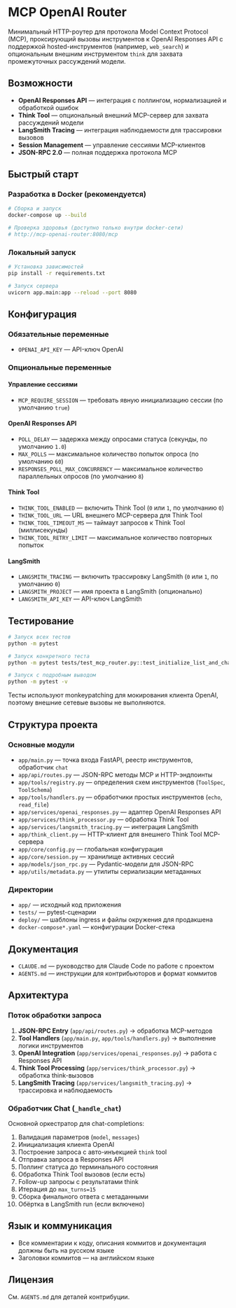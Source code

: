# MCP OpenAI Router

Минимальный HTTP-роутер для протокола Model Context Protocol (MCP), проксирующий вызовы инструментов к OpenAI Responses API с поддержкой hosted-инструментов (например, `web_search`) и опциональным внешним инструментом `think` для захвата промежуточных рассуждений модели.

## Возможности

- **OpenAI Responses API** — интеграция с поллингом, нормализацией и обработкой ошибок
- **Think Tool** — опциональный внешний MCP-сервер для захвата рассуждений модели
- **LangSmith Tracing** — интеграция наблюдаемости для трассировки вызовов
- **Session Management** — управление сессиями MCP-клиентов
- **JSON-RPC 2.0** — полная поддержка протокола MCP

## Быстрый старт

### Разработка в Docker (рекомендуется)

```bash
# Сборка и запуск
docker-compose up --build

# Проверка здоровья (доступно только внутри docker-сети)
# http://mcp-openai-router:8080/mcp
```

### Локальный запуск

```bash
# Установка зависимостей
pip install -r requirements.txt

# Запуск сервера
uvicorn app.main:app --reload --port 8080
```

## Конфигурация

### Обязательные переменные

- `OPENAI_API_KEY` — API-ключ OpenAI

### Опциональные переменные

#### Управление сессиями

- `MCP_REQUIRE_SESSION` — требовать явную инициализацию сессии (по умолчанию `true`)

#### OpenAI Responses API

- `POLL_DELAY` — задержка между опросами статуса (секунды, по умолчанию `1.0`)
- `MAX_POLLS` — максимальное количество попыток опроса (по умолчанию `60`)
- `RESPONSES_POLL_MAX_CONCURRENCY` — максимальное количество параллельных опросов (по умолчанию `8`)

#### Think Tool

- `THINK_TOOL_ENABLED` — включить Think Tool (`0` или `1`, по умолчанию `0`)
- `THINK_TOOL_URL` — URL внешнего MCP-сервера для Think Tool
- `THINK_TOOL_TIMEOUT_MS` — таймаут запросов к Think Tool (миллисекунды)
- `THINK_TOOL_RETRY_LIMIT` — максимальное количество повторных попыток

#### LangSmith

- `LANGSMITH_TRACING` — включить трассировку LangSmith (`0` или `1`, по умолчанию `0`)
- `LANGSMITH_PROJECT` — имя проекта в LangSmith (опционально)
- `LANGSMITH_API_KEY` — API-ключ LangSmith

## Тестирование

```bash
# Запуск всех тестов
python -m pytest

# Запуск конкретного теста
python -m pytest tests/test_mcp_router.py::test_initialize_list_and_chat

# Запуск с подробным выводом
python -m pytest -v
```

Тесты используют monkeypatching для мокирования клиента OpenAI, поэтому внешние сетевые вызовы не выполняются.

## Структура проекта

### Основные модули

- `app/main.py` — точка входа FastAPI, реестр инструментов, обработчик `chat`
- `app/api/routes.py` — JSON-RPC методы MCP и HTTP-эндпоинты
- `app/tools/registry.py` — определения схем инструментов (`ToolSpec`, `ToolSchema`)
- `app/tools/handlers.py` — обработчики простых инструментов (`echo`, `read_file`)
- `app/services/openai_responses.py` — адаптер OpenAI Responses API
- `app/services/think_processor.py` — обработка Think Tool
- `app/services/langsmith_tracing.py` — интеграция LangSmith
- `app/think_client.py` — HTTP-клиент для внешнего Think Tool MCP-сервера
- `app/core/config.py` — глобальная конфигурация
- `app/core/session.py` — хранилище активных сессий
- `app/models/json_rpc.py` — Pydantic-модели для JSON-RPC
- `app/utils/metadata.py` — утилиты сериализации метаданных

### Директории

- `app/` — исходный код приложения
- `tests/` — pytest-сценарии
- `deploy/` — шаблоны ingress и файлы окружения для продакшена
- `docker-compose*.yaml` — конфигурации Docker-стека

## Документация

- `CLAUDE.md` — руководство для Claude Code по работе с проектом
- `AGENTS.md` — инструкции для контрибьюторов и формат коммитов

## Архитектура

### Поток обработки запроса

1. **JSON-RPC Entry** (`app/api/routes.py`) → обработка MCP-методов
2. **Tool Handlers** (`app/main.py`, `app/tools/handlers.py`) → выполнение логики инструментов
3. **OpenAI Integration** (`app/services/openai_responses.py`) → работа с Responses API
4. **Think Tool Processing** (`app/services/think_processor.py`) → обработка think-вызовов
5. **LangSmith Tracing** (`app/services/langsmith_tracing.py`) → трассировка и наблюдаемость

### Обработчик Chat (`_handle_chat`)

Основной оркестратор для chat-completions:

1. Валидация параметров (`model`, `messages`)
2. Инициализация клиента OpenAI
3. Построение запроса с авто-инъекцией `think` tool
4. Отправка запроса в Responses API
5. Поллинг статуса до терминального состояния
6. Обработка Think Tool вызовов (если есть)
7. Follow-up запросы с результатами think
8. Итерация до `max_turns=15`
9. Сборка финального ответа с метаданными
10. Обёртка в LangSmith run (если включено)

## Язык и коммуникация

- Все комментарии к коду, описания коммитов и документация должны быть на русском языке
- Заголовки коммитов — на английском языке

## Лицензия

См. `AGENTS.md` для деталей контрибуции.

